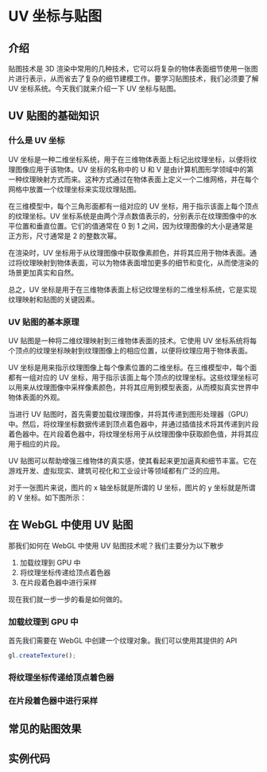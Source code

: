 # UV 坐标与贴图

## 介绍

贴图技术是 3D 渲染中常用的几种技术，它可以将复杂的物体表面细节使用一张图片进行表示，从而省去了复杂的细节建模工作。要学习贴图技术，我们必须要了解 UV 坐标系统。今天我们就来介绍一下 UV 坐标与贴图。

## UV 贴图的基础知识

### 什么是 UV 坐标

UV 坐标是一种二维坐标系统，用于在三维物体表面上标记出纹理坐标，以便将纹理图像应用于该物体。UV 坐标的名称中的 U 和 V 是由计算机图形学领域中的第一种纹理映射方式而来。这种方式通过在物体表面上定义一个二维网格，并在每个网格中放置一个纹理坐标来实现纹理贴图。

在三维模型中，每个三角形面都有一组对应的 UV 坐标，用于指示该面上每个顶点的纹理坐标。UV 坐标系统是由两个浮点数值表示的，分别表示在纹理图像中的水平位置和垂直位置。它们的值通常在 0 到 1 之间，因为纹理图像的大小是通常是正方形，尺寸通常是 2 的整数次幂。

在渲染时，UV 坐标用于从纹理图像中获取像素颜色，并将其应用于物体表面。通过将纹理映射到物体表面，可以为物体表面增加更多的细节和变化，从而使渲染的场景更加真实和自然。

总之，UV 坐标是用于在三维物体表面上标记纹理坐标的二维坐标系统，它是实现纹理映射和贴图的关键因素。

### UV 贴图的基本原理

UV 贴图是一种将二维纹理映射到三维物体表面的技术。它使用 UV 坐标系统将每个顶点的纹理坐标映射到纹理图像上的相应位置，以便将纹理应用于物体表面。

UV 坐标是用来指示纹理图像上每个像素位置的二维坐标。在三维模型中，每个面都有一组对应的 UV 坐标，用于指示该面上每个顶点的纹理坐标。这些纹理坐标可以用来从纹理图像中采样像素颜色，并将其应用到模型表面，从而模拟真实世界中物体表面的外观。

当进行 UV 贴图时，首先需要加载纹理图像，并将其传递到图形处理器（GPU）中。然后，将纹理坐标数据传递到顶点着色器中，并通过插值技术将其传递到片段着色器中。在片段着色器中，将纹理坐标用于从纹理图像中获取颜色值，并将其应用于相应的片段。

UV 贴图可以帮助增强三维物体的真实感，使其看起来更加逼真和细节丰富。它在游戏开发、虚拟现实、建筑可视化和工业设计等领域都有广泛的应用。

对于一张图片来说，图片的 x 轴坐标就是所谓的 U 坐标，图片的 y 坐标就是所谓的 V 坐标。如下图所示：
<ImgContainer :srcs="['/img/uvmapping/uv-mapping.png']"/>

## 在 WebGL 中使用 UV 贴图

那我们如何在 WebGL 中使用 UV 贴图技术呢？我们主要分为以下散步

1. 加载纹理到 GPU 中
2. 将纹理坐标传递给顶点着色器
3. 在片段着色器中进行采样

现在我们就一步一步的看是如何做的。

### 加载纹理到 GPU 中

首先我们需要在 WebGL 中创建一个纹理对象。我们可以使用其提供的 API

```js
gl.createTexture();
```

### 将纹理坐标传递给顶点着色器

### 在片段着色器中进行采样

## 常见的贴图效果

## 实例代码

<QRCode/>
